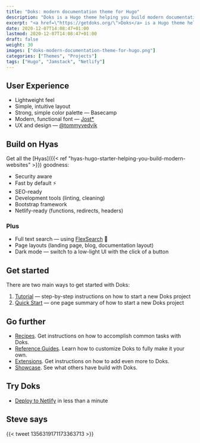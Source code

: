 ```yaml
---
title: "Doks: modern documentation theme for Hugo"
description: "Doks is a Hugo theme helping you build modern documentation websites that are secure, fast, and SEO-ready — by default."
excerpt: "<a href=\"https://getdoks.org/\">Doks</a> is a Hugo theme helping you build modern documentation websites that are secure, fast, and SEO-ready — by default. Use the standard setup or easily make it your own."
date: 2020-12-07T14:08:47+01:00
lastmod: 2020-12-07T14:08:47+01:00
draft: false
weight: 30
images: ["doks-modern-documentation-theme-for-hugo.png"]
categories: ["Themes", "Projects"]
tags: ["Hugo", "Jamstack", "Netlify"]
---
```


## User Experience

- Lightweight feel
- Simple, intuitive layout
- Strong, simple color palette — Basecamp
- Modern, functional font — [Jost*](https://indestructibletype.com/Jost.html)
- UX and design — [@tommyvedvik](https://twitter.com/tommyvedvik)

## Build on Hyas

Get all the [Hyas]({{< ref "hyas-hugo-starter-helping-you-build-modern-websites" >}}) goodness:

- Security aware
- Fast by default ⚡️
- SEO-ready
- Development tools (linting, cleaning)
- Bootstrap framework
- Netlify-ready (functions, redirects, headers)

### Plus

- Full text search — using [FlexSearch](https://github.com/nextapps-de/flexsearch) 🚀
- Page layouts (landing page, blog, documentation layout)
- Dark mode — switch to a low-light UI with the click of a button

## Get started

There are two main ways to get started with Doks:

1. [Tutorial](https://getdoks.org/tutorial/introduction/) — step-by-step instructions on how to start a new Doks project
2. [Quick Start](https://getdoks.org/docs/prologue/quick-start/) — one page summary of how to start a new Doks project

## Go further

- [Recipes](https://getdoks.org/docs/recipes/project-configuration/). Get instructions on how to accomplish common tasks with Doks.
- [Reference Guides](https://getdoks.org/docs/reference-guides/security/). Learn how to customize Doks to fully make it your own.
- [Extensions](https://getdoks.org/docs/extensions/add-google-fonts/). Get instructions on how to add even more to Doks.
- [Showcase](https://getdoks.org/showcase/parietal-numerics-documentation/). See what others have build with Doks.

## Try Doks

- [Deploy to Netlify](https://app.netlify.com/start/deploy?repository=https://github.com/h-enk/doks) in less than a minute

## Steve says

{{< tweet 1356319171173363713 >}}
